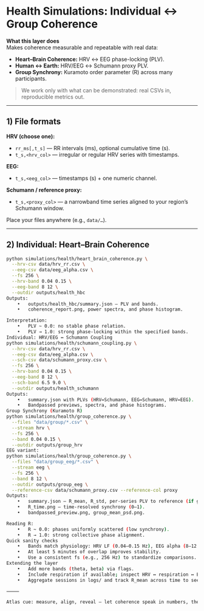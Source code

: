 # Health Simulations: Individual ↔ Group Coherence

**What this layer does**  
Makes coherence measurable and repeatable with real data:
- **Heart–Brain Coherence:** HRV ↔ EEG phase-locking (PLV).
- **Human ↔ Earth:** HRV/EEG ↔ Schumann proxy PLV.
- **Group Synchrony:** Kuramoto order parameter \(R\) across many participants.

> We work only with what can be demonstrated: real CSVs in, reproducible metrics out.

---

## 1) File formats

**HRV (choose one):**
- `rr_ms[,t_s]` — RR intervals (ms), optional cumulative time (s).  
- `t_s,<hrv_col>` — irregular or regular HRV series with timestamps.

**EEG:**  
- `t_s,<eeg_col>` — timestamps (s) + one numeric channel.

**Schumann / reference proxy:**  
- `t_s,<proxy_col>` — a narrowband time series aligned to your region’s Schumann window.

Place your files anywhere (e.g., `data/…`).

---

## 2) Individual: Heart–Brain Coherence

```bash
python simulations/health/heart_brain_coherence.py \
  --hrv-csv data/hrv_rr.csv \
  --eeg-csv data/eeg_alpha.csv \
  --fs 256 \
  --hrv-band 0.04 0.15 \
  --eeg-band 8 12 \
  --outdir outputs/health_hbc
Outputs:
	•	outputs/health_hbc/summary.json — PLV and bands.
	•	coherence_report.png, power spectra, and phase histogram.

Interpretation:
	•	PLV ~ 0.0: no stable phase relation.
	•	PLV → 1.0: strong phase-locking within the specified bands.
Individual: HRV/EEG ↔ Schumann Coupling
python simulations/health/schumann_coupling.py \
  --hrv-csv data/hrv_rr.csv \
  --eeg-csv data/eeg_alpha.csv \
  --sch-csv data/schumann_proxy.csv \
  --fs 256 \
  --hrv-band 0.04 0.15 \
  --eeg-band 8 12 \
  --sch-band 6.5 9.0 \
  --outdir outputs/health_schumann
Outputs:
	•	summary.json with PLVs (HRV↔Schumann, EEG↔Schumann, HRV↔EEG).
	•	Bandpassed previews, spectra, and phase histograms.
Group Synchrony (Kuramoto R)
python simulations/health/group_coherence.py \
  --files "data/group/*.csv" \
  --stream hrv \
  --fs 256 \
  --band 0.04 0.15 \
  --outdir outputs/group_hrv
EEG variant:
python simulations/health/group_coherence.py \
  --files "data/group_eeg/*.csv" \
  --stream eeg \
  --fs 256 \
  --band 8 12 \
  --outdir outputs/group_eeg \
  --reference-csv data/schumann_proxy.csv --reference-col proxy
Outputs:
	•	summary.json — R_mean, R_std, per-series PLV to reference (if given).
	•	R_time.png — time-resolved synchrony (0–1).
	•	bandpassed_preview.png, group_mean_psd.png.

Reading R:
	•	R ~ 0.0: phases uniformly scattered (low synchrony).
	•	R → 1.0: strong collective phase alignment.
Quick sanity checks
	•	Bands match physiology: HRV LF (0.04–0.15 Hz), EEG alpha (8–12 Hz) by default.
	•	At least 5 minutes of overlap improves stability.
	•	Use a consistent fs (e.g., 256 Hz) to standardize comparisons.
Extending the layer
	•	Add more bands (theta, beta) via flags.
	•	Include respiration if available; inspect HRV ↔ respiration ↔ EEG mediation.
	•	Aggregate sessions in logs/ and track R_mean across time to see training effects.

⸻

Atlas cue: measure, align, reveal — let coherence speak in numbers, then design from what holds.

